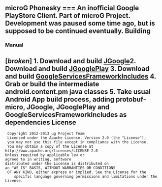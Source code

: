 microG 
Phonesky === An inofficial Google 
PlayStore Client. Part of microG
Project. Development was paused some time ago, 
but is supposed to be continued eventually.
Building
---
### Manual 
[*broken*] 1. Download and build
[JGoogle](https://github.com/microg/JGoogle)2. Download and build 
[JGooglePlay](https://github.com/microg/JGooglePlay) 3. Download and build
[GoogleServicesFrameworkIncludes](https://github.com/microg/GoogleServicesFrameworkIncludes) 4. Grab or build 
the intermediate android.content.pm java classes 5. Take usual Android App build process,
adding protobuf-micro, 
JGoogle, JGooglePlay and GoogleServicesFrameworkIncludes
as dependencies
License
---
     Copyright 2012-2013 μg Project Team
     Licensed under the Apache License, Version 2.0 (the "License");
     you may not use this file except in compliance with the License.
     You may obtain a copy of the License at
    http://www.apache.org/licenses/LICENSE-2.0
    Unless required by applicable law or
    agreed to in writing, software 
    distributed under the License is distributed on
    an "AS IS" BASIS, WITHOUT WARRANTIES OR CONDITIONS
     OF ANY KIND, either express or implied. See the License for the
        specific language governing permissions and limitations under the License.
